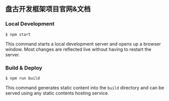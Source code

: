 ## 盘古开发框架项目官网&文档

### Local Development

```
$ npm start
```

This command starts a local development server and opens up a browser window. Most changes are reflected live without having to restart the server.

### Build & Deploy

```
$ npm run build
```

This command generates static content into the `build` directory and can be served using any static contents hosting service.
